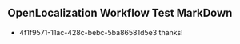 ## OpenLocalization Workflow Test MarkDown
* 4f1f9571-11ac-428c-bebc-5ba86581d5e3 thanks!

<!--HONumber=Aug16_HO4-->


